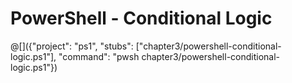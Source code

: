 # PowerShell - Conditional Logic

@[]({"project": "ps1", "stubs": ["chapter3/powershell-conditional-logic.ps1"], "command": "pwsh chapter3/powershell-conditional-logic.ps1"})

